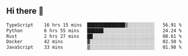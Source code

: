 ## Hi there 👋

<!--
**whirlun/whirlun** is a ✨ _special_ ✨ repository because its `README.md` (this file) appears on your GitHub profile.

Here are some ideas to get you started:

- 🔭 I’m currently working on ...
- 🌱 I’m currently learning ...
- 👯 I’m looking to collaborate on ...
- 🤔 I’m looking for help with ...
- 💬 Ask me about ...
- 📫 How to reach me: ...
- 😄 Pronouns: ...
- ⚡ Fun fact: ...
-->
<!--START_SECTION:waka-->

```txt
TypeScript    16 hrs 15 mins  ██████████████▒░░░░░░░░░░   56.91 %
Python        6 hrs 55 mins   ██████░░░░░░░░░░░░░░░░░░░   24.24 %
Rust          2 hrs 27 mins   ██░░░░░░░░░░░░░░░░░░░░░░░   08.61 %
Docker        42 mins         ▓░░░░░░░░░░░░░░░░░░░░░░░░   02.50 %
JavaScript    33 mins         ▒░░░░░░░░░░░░░░░░░░░░░░░░   01.98 %
```

<!--END_SECTION:waka-->
